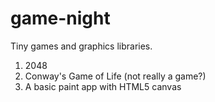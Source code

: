 # game-night
Tiny games and graphics libraries.
1. 2048 
2. Conway's Game of Life (not really a game?)
3. A basic paint app with HTML5 canvas
